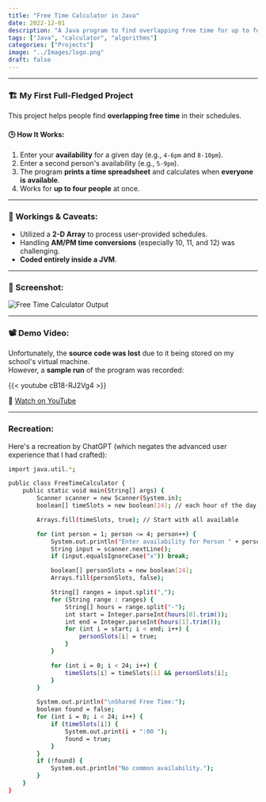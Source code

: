 ```yaml
---
title: "Free Time Calculator in Java"
date: 2022-12-01
description: "A Java program to find overlapping free time for up to four people."
tags: ["Java", "calculator", "algorithms"]
categories: ["Projects"]
image: "../Images/logo.png"
draft: false
---
```


<hr>

### 🏗 My First Full-Fledged Project

This project helps people find **overlapping free time** in their schedules.  

#### 🕒 How It Works:
1. Enter your **availability** for a given day (e.g., `4-6pm` and `8-10pm`).
2. Enter a second person's availability (e.g., `5-9pm`).
3. The program **prints a time spreadsheet** and calculates when **everyone is available**.
4. Works for **up to four people** at once.

---

### 🔧 Workings & Caveats:
- Utilized a **2-D Array** to process user-provided schedules.
- Handling **AM/PM time conversions** (especially 10, 11, and 12) was challenging.
- **Coded entirely inside a JVM**.

---

### 📸 Screenshot:
![Free Time Calculator Output]("EricSpencer00.github.io/old-site/Images/FreeTimeCalcSS.png")  

---

### 📽 Demo Video:
Unfortunately, the **source code was lost** due to it being stored on my school's virtual machine.  
However, a **sample run** of the program was recorded:  

{{< youtube cB18-RJ2Vg4 >}}

🔗 [Watch on YouTube](https://www.youtube.com/watch?v=cB18-RJ2Vg4&t)  

---

### Recreation:
Here's a recreation by ChatGPT (which negates the advanced user experience that I had crafted):

```sh
import java.util.*;

public class FreeTimeCalculator {
    public static void main(String[] args) {
        Scanner scanner = new Scanner(System.in);
        boolean[] timeSlots = new boolean[24]; // each hour of the day

        Arrays.fill(timeSlots, true); // Start with all available

        for (int person = 1; person <= 4; person++) {
            System.out.println("Enter availability for Person " + person + " (e.g., 4-6,8-10 or 'x' to skip): ");
            String input = scanner.nextLine();
            if (input.equalsIgnoreCase("x")) break;

            boolean[] personSlots = new boolean[24];
            Arrays.fill(personSlots, false);

            String[] ranges = input.split(",");
            for (String range : ranges) {
                String[] hours = range.split("-");
                int start = Integer.parseInt(hours[0].trim());
                int end = Integer.parseInt(hours[1].trim());
                for (int i = start; i < end; i++) {
                    personSlots[i] = true;
                }
            }

            for (int i = 0; i < 24; i++) {
                timeSlots[i] = timeSlots[i] && personSlots[i];
            }
        }

        System.out.println("\nShared Free Time:");
        boolean found = false;
        for (int i = 0; i < 24; i++) {
            if (timeSlots[i]) {
                System.out.print(i + ":00 ");
                found = true;
            }
        }
        if (!found) {
            System.out.println("No common availability.");
        }
    }
}

```

